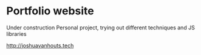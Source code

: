 # Portfolio website
Under construction
Personal project, trying out different techniques and JS libraries

http://joshuavanhouts.tech
